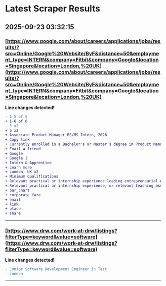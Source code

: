 # Latest Scraper Results

## 2025-09-23 03:32:15

### [https://www.google.com/about/careers/applications/jobs/results/?src=Online/Google%20Website/ByF&distance=50&employment_type=INTERN&company=Fitbit&company=Google&location=Singapore&location=London,%20UK](https://www.google.com/about/careers/applications/jobs/results/?src=Online/Google%20Website/ByF&distance=50&employment_type=INTERN&company=Fitbit&company=Google&location=Singapore&location=London,%20UK)

**Line changes detected!**

```diff
- 1‑5 of 5
+ 1‑6 of 6
- 5 x2
+ 6 x2
+ Associate Product Manager BS/MS Intern, 2026
+ Copy link
+ Currently enrolled in a Bachelor's or Master's degree in Product Management, Computer Science, Engineering, Data Science, Mathematics, Statistics or a related technical field in the EMEA region, and in your penultimate/final year of education.
+ Email a friend
+ Google
+ Google |
+ Intern & Apprentice
+ Learn more
+ London, UK x2
+ Minimum qualifications
+ Relevant practical or internship experience leading entrepreneurial efforts or outreach within organizations while building cross-functional relationships.
+ Relevant practical or internship experience, or relevant teaching assistant experience in software development, product management or a technical related field.
+ bar_chart
+ corporate_fare
+ email
+ link
+ place
+ share
```

---
### [https://www.drw.com/work-at-drw/listings?filterType=keyword&value=software](https://www.drw.com/work-at-drw/listings?filterType=keyword&value=software)

**Line changes detected!**

```diff
- Junior Software Development Engineer in Test
- London
```

---
